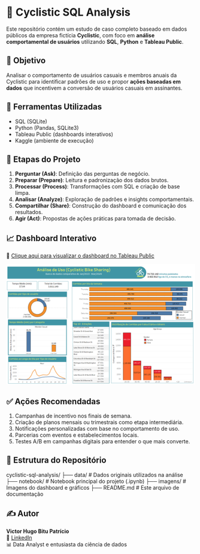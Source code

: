 # 🚴 Cyclistic SQL Analysis

Este repositório contém um estudo de caso completo baseado em dados públicos da empresa fictícia **Cyclistic**, com foco em **análise comportamental de usuários** utilizando **SQL**, **Python** e **Tableau Public**.

## 📌 Objetivo

Analisar o comportamento de usuários casuais e membros anuais da Cyclistic para identificar padrões de uso e propor **ações baseadas em dados** que incentivem a conversão de usuários casuais em assinantes.

## 🧰 Ferramentas Utilizadas

- SQL (SQLite)
- Python (Pandas, SQLite3)
- Tableau Public (dashboards interativos)
- Kaggle (ambiente de execução)

## 🧪 Etapas do Projeto

1. **Perguntar (Ask)**: Definição das perguntas de negócio.
2. **Preparar (Prepare)**: Leitura e padronização dos dados brutos.
3. **Processar (Process)**: Transformações com SQL e criação de base limpa.
4. **Analisar (Analyze)**: Exploração de padrões e insights comportamentais.
5. **Compartilhar (Share)**: Construção do dashboard e comunicação dos resultados.
6. **Agir (Act)**: Propostas de ações práticas para tomada de decisão.

## 📈 Dashboard Interativo

🔗 [Clique aqui para visualizar o dashboard no Tableau Public](https://public.tableau.com/views/Dash01Cyclingrev01/dash01)

![Dashboard Preview](https://raw.githubusercontent.com/vhbitu/cyclistic-sql-analysis/main/dashboar_rev26052025v01.png)

## ✅ Ações Recomendadas

1. Campanhas de incentivo nos finais de semana.
2. Criação de planos mensais ou trimestrais como etapa intermediária.
3. Notificações personalizadas com base no comportamento de uso.
4. Parcerias com eventos e estabelecimentos locais.
5. Testes A/B em campanhas digitais para entender o que mais converte.

## 📁 Estrutura do Repositório

cyclistic-sql-analysis/
├── data/ # Dados originais utilizados na análise
├── notebook/ # Notebook principal do projeto (.ipynb)
├── imagens/ # Imagens do dashboard e gráficos
├── README.md # Este arquivo de documentação


## ✍️ Autor

**Victor Hugo Bitu Patrício**  
📧 [LinkedIn](https://www.linkedin.com/in/vhbitu/)  
📊 Data Analyst e entusiasta da ciência de dados


